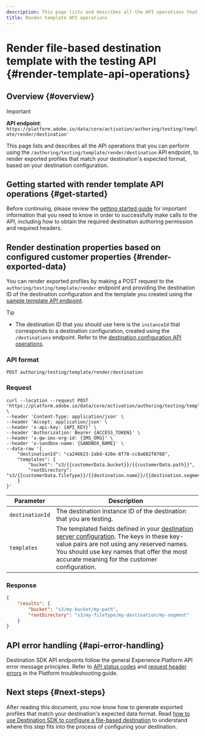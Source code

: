 ```yaml
---
description: This page lists and describes all the API operations that you can perform using the `/authoring/testing/template/render/destination/` API endpoint, to to render exported data for your destination, based on your destination configuration.
title: Render template API operations
---
```

# Render file-based destination template with the testing API {#render-template-api-operations}

## Overview {#overview}

>[!IMPORTANT]
>
>**API endpoint**: `https://platform.adobe.io/data/core/activation/authoring/testing/template/render/destination'`

This page lists and describes all the API operations that you can perform using the `/authoring/testing/template/render/destination` API endpoint, to render exported profiles that match your destination's expected format, based on your destination configuration.

## Getting started with render template API operations {#get-started}

Before continuing, please review the [getting started guide](getting-started.md) for important information that you need to know in order to successfully make calls to the API, including how to obtain the required destination authoring permission and required headers.

## Render destination properties based on configured customer properties {#render-exported-data}

You can render exported profiles by making a POST request to the `authoring/testing/template/render` endpoint and providing the destination ID of the destination configuration and the template you created using the [sample template API endpoint](./sample-template-api.md). 

>[!TIP]
>
>* The destination ID that you should use here is the `instanceId` that corresponds to a destination configuration, created using the `/destinations` endpoint. Refer to the [destination configuration API operations](./destination-configuration-api.md#retrieve-list).

### API format

```http
POST authoring/testing/template/render/destination
```

### Request

```shell
curl --location --request POST 'https://platform.adobe.io/data/core/activation/authoring/testing/template/render/destination' \
--header 'Content-Type: application/json' \
--header 'Accept: application/json' \
--header 'x-api-key: {API_KEY}' \
--header 'Authorization: Bearer {ACCESS_TOKEN}' \
--header 'x-gw-ims-org-id: {IMS_ORG}' \
--header 'x-sandbox-name: {SANDBOX_NAME}' \
--data-raw '{
    "destinationId": "ca246623-2abd-428e-8f78-cc8a682f8768",
    "templates": {
        "bucket": "s3/{{customerData.bucket}}/{{customerData.path}}",
        "rootDirectory": "s3/{{customerData.fileType}}/{{destination.name}}/{{destination.segments[0].name}}"
    }
}'
```

| Parameter | Description |
| -------- | ----------- |
| `destinationId` | The destination instance ID of the destination that you are testing.| 
| `templates`| The templated fields defined in your [destination server configuration](server-and-file-configuration.md). The keys in these key-value pairs are not using any reserved names. You should use key names that offer the most accurate meaning for the customer configuration.|

### Response

```json
{
    "results": {
        "bucket": "s3/my-bucket/my-path",
        "rootDirectory": "s3/my-fileType/my-destination/my-segment"
    }
}
```

## API error handling {#api-error-handling}

Destination SDK API endpoints follow the general Experience Platform API error message principles. Refer to [API status codes](../../landing/troubleshooting.md#api-status-codes) and [request header errors](../../landing/troubleshooting.md#request-header-errors) in the Platform troubleshooting guide.

## Next steps {#next-steps}

After reading this document, you now know how to generate exported profiles that match your destination's expected data format. Read [how to use Destination SDK to configure a file-based destination](configure-file-based-destination-instructions.md) to understand where this step fits into the process of configuring your destination.
